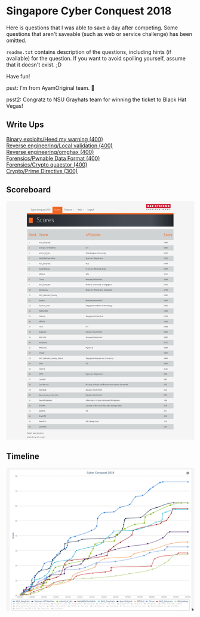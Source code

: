 
# Singapore Cyber Conquest 2018

Here is questions that I was able to save a day after competing.
Some questions that aren't saveable (such as web or service challenge) has been omitted.

`readme.txt` contains description of the questions, including hints (if available) for the question. If you  want to avoid spoiling yourself, assume that it doesn't exist. ;D

Have fun!

psst: I'm from AyamOriginal team. 👋

psst2: Congratz to NSU Grayhats team for winning the ticket to Black Hat Vegas!

## Write Ups
[Binary exploits/Heed my warning (400)](challenges/Binary%20exploits/Heed%20my%20warning%20(400)/README.md)  
[Reverse engineering/Local validation (400)](challenges/Reverse%20engineering/Local%20validation%20(400)/README.md)  
[Reverse engineering/omghax (400)](challenges/Reverse%20engineering/omghax%20(400)/README.md)  
[Forensics/Pwnable Data Format (400)](challenges/Forensics/Pwnable%20Data%20Format%20(400)/README.md)  
[Forensics/Crypto quaestor (400)](challenges/Forensics/Crypto%20quaestor%20(400)/README.md)  
[Crypto/Prime Directive (300)](challenges/Crypto/Prime%20Directive%20(300)/README.md)


## Scoreboard
![](scoreboard.png)

## Timeline
![](submission-timeline.png)
